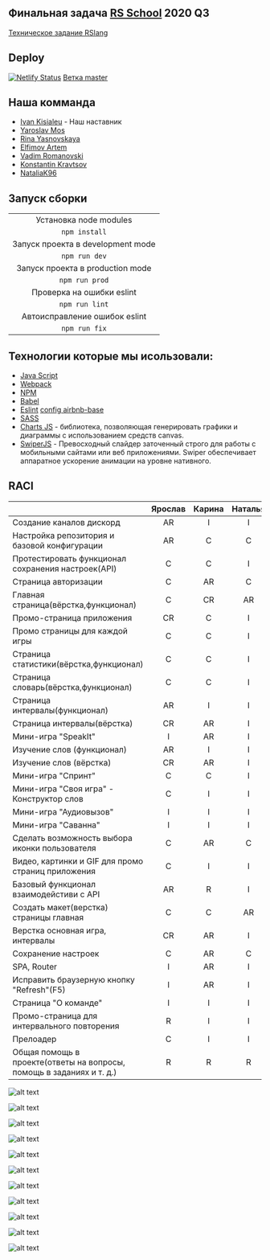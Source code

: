 ## Финальная задача [RS School](https://rs.school/) 2020 Q3
[Техническое задание RSlang](https://github.com/rolling-scopes-school/tasks/blob/master/tasks/rslang/rslang.md)

## Deploy
[![Netlify Status](https://api.netlify.com/api/v1/badges/3c4a0252-d0a6-4ff5-9e4b-315f1b80b80d/deploy-status)](https://app.netlify.com/sites/rslang-team9-yaroslavbig/deploys)
[Ветка master](https://rslang-team9-yaroslavbig.netlify.app)

## Наша комманда
* [Ivan Kisialeu](https://github.com/ikisialiou) - Наш наставник
* [Yaroslav Mos](https://github.com/YaroslavBIG)
* [Rina Yasnovskaya](https://github.com/RinaYasnovskaya)
* [Elfimov Artem](https://github.com/ElfimovArtem)
* [Vadim Romanovski](https://github.com/VadimRomanovski)
* [Konstantin Kravtsov](https://github.com/Yeeeeee1)
* [NataliaK96](https://github.com/NataliaK96)

## Запуск сборки 

|                                                 |
|:-----------------------------------------------:|
|Установка node modules                           |
|`npm install`                                    |
|Запуск проекта в development mode                |
|`npm run dev`                                    |
|Запуск проекта в  production mode                |
|`npm run prod`                                   |
|Проверка на ошибки eslint                        |
|`npm run lint`                                   |
|Автоисправление ошибок eslint                    |
|`npm run fix`                                    |

## Технологии которые мы исользовали:

* [Java Script](https://developer.mozilla.org/ru/docs/Learn/Getting_started_with_the_web/JavaScript_basics)
* [Webpack](https://webpack.js.org/)
* [NPM](https://www.npmjs.com/)
* [Babel](https://babeljs.io/)
* [Eslint](https://eslint.org/)  [config airbnb-base](https://github.com/airbnb/javascript)
* [SASS](https://sass-scss.ru/)
* [Charts JS](https://www.chartjs.org/) - библиотека, позволяющая генерировать графики и диаграммы с использованием средств canvas.
* [SwiperJS](https://swiperjs.com/) - Превосходный слайдер заточенный строго для работы с мобильными сайтами или веб приложениями. Swiper обеспечивает аппаратное ускорение анимации на уровне нативного.
 
## RACI
|                                                 | Ярослав  |  Карина  | Наталья  |  Артём   |  Вадим   |Константин|   Иван   |
|:----------------------------------------------- |:--------:|:--------:|:--------:|:--------:|:--------:|:--------:|:--------:|
|Создание каналов дискорд                         |AR        |I         |I         |I         |I         |I         |I         |
|Настройка репозитория и базовой конфигурации     |AR        |C         |C         |C         |C         |C         |C         |
|Протестировать функционал сохранения настроек(API)|C        |C         |I         |I         |I         |I         |I         |
|Страница авторизации                             |C         |AR        |C         |I         |I         |I         |C         |
|Главная страница(вёрстка,функционал)             |С         |СR        |AR        |I         |I         |I         |C         |
|Промо-страница приложения                        |CR        |C         |I         |I         |I         |AR        |I         |
|Промо страницы для каждой игры                   |C         |C         |I         |I         |I         |AR        |I         |
|Страница статистики(вёрстка,функционал)          |C         |C         |I         |AR        |I         |I         |C         |
|Страница словарь(вёрстка,функционал)             |C         |C         |I         |I         |AR        |I         |I         |
|Страница интервалы(функционал)                   |AR        |I         |I         |I         |I         |I         |C         |
|Страница интервалы(вёрстка)                      |CR        |AR        |I         |I         |I         |I         |I         |
|Мини-игра "SpeakIt"                              |I         |AR        |I         |I         |I         |I         |I         |
|Изучение слов (функционал)                       |AR        |I         |I         |I         |I         |I         |I         |
|Изучение слов (вёрстка)                          |CR        |AR        |I         |I         |I         |I         |I         |
|Мини-игра "Спринт"                               |C         |C         |I         |AR        |I         |I         |I         |
|Мини-игра "Своя игра" - Конструктор слов         |C         |I         |I         |I         |I         |AR        |I         |
|Мини-игра "Аудиовызов"                           |I         |I         |I         |I         |AR        |I         |I         |
|Мини-игра "Саванна"                              |I         |I         |I         |AR        |I         |I         |I         |
|Сделать возможность выбора иконки пользователя   |C         |AR        |C         |I         |I         |I         |C         |
|Видео, картинки и GIF для промо страниц приложения|C        |I         |I         |I         |I         |AR        |I         |
|Базовый функционал взаимодейстиви с API          |AR        |R         |I         |C         |C         |I         |C         |
|Создать макет(верстка) страницы главная          |C         |C         |AR        |I         |I         |I         |C         |
|Верстка основная игра, интервалы                 |CR        |AR        |I         |I         |I         |I         |I         |
|Сохранение настроек                              |С         |AR        |C         |I         |I         |I         |C         |
|SPA, Router                                      |I         |AR        |I         |I         |I         |I         |C         |
|Исправить браузерную кнопку "Refresh"(F5)        |I         |AR        |I         |I         |I         |I         |C         |
|Страница "О команде"                             |I         |I         |I         |AR        |I         |I         |I         |
|Промо-страница для интервального повторения      |R         |I         |I         |I         |I         |AR        |I         |
|Прелоадер                                        |C         |I         |I         |I         |AR        |I         |I         |
|Общая помощь в проекте(ответы на вопросы, помощь в заданиях и т. д.)|R        |R        |R        |R        |R        |R        |R        |

![alt text](https://downloader.disk.yandex.ru/preview/24898c5b27c69c02d025113b778d1bcdd550e957305e0fefa084094f660f3ef3/5f17ad03/swerEMxl5XES6_DzgsERu32Tc7BQjZxI0utGUj6q2CuKLHI09FT-y_hsveX-lCEjT569E69djZFMgphKv4wgKg==?uid=0&filename=2020-07-22_02-04-09.png&disposition=inline&hash=&limit=0&content_type=image%2Fpng&tknv=v2&owner_uid=15663275&size=2048x2048 "Главная страница приложения")

![alt text](https://downloader.disk.yandex.ru/preview/a8c15824342cd387fef15f051838ed77cb8905442ca25247b39c54d428b9c45e/5f17ae2d/qNhsNvTAt2p9T1Q8YP8Ofr7jWdgzYb8wLUVu7L2pc4w4fF3lISgQu-ROYOHfnSxlQHp3LTncE-boLwkGSZllDQ==?uid=0&filename=2020-07-22_02-10-34.png&disposition=inline&hash=&limit=0&content_type=image%2Fpng&tknv=v2&owner_uid=15663275&size=2048x2048 "Словарь")

![alt text](https://downloader.disk.yandex.ru/preview/cf57ac26d63ca7f5a92a1bf4fc0c6664759a959b060602b04ab84f27ba109596/5f17aed5/ZYgYl9aksG9vWzyQKH-JQBy4Ciw8AsG6Bcy_DdMD06F96z_JHyvzipgYNBbtOXx0N2tCC5oMPj2q3W5eennAtA==?uid=0&filename=2020-07-22_02-13-14.png&disposition=inline&hash=&limit=0&content_type=image%2Fpng&tknv=v2&owner_uid=15663275&size=2048x2048 "Статистика")

![alt text](https://downloader.disk.yandex.ru/preview/a8eca64fac98850686b0c299cc6db8b1fd95dc0bcfb74c0747019d89094d38e9/5f17af34/AG6Wrhw6cBQPs4PAOFRGs9Cq1TQYWUSAvG63Vmx0Iuw50jkBh-qQttKkCT4MFL_Bcq0-zw14Vku2D31_IA81cA==?uid=0&filename=2020-07-22_02-14-52.png&disposition=inline&hash=&limit=0&content_type=image%2Fpng&tknv=v2&owner_uid=15663275&size=2048x2048 "Настройки приложения")


![alt text](https://downloader.disk.yandex.ru/preview/4e85d89dd3b8a93a906aed470044ef89d7e1b0c4ac03f195bc9d17f847708716/5f17ad5d/q-Ovii8jhT83GB6DDJ5QHkkH0UG31_NYqsZjL2EvZq_-o2DN3BNgkiUytFi5YxO6bcepSUnMWaPF39GpYleZnA==?uid=0&filename=2020-07-22_02-07-01.png&disposition=inline&hash=&limit=0&content_type=image%2Fpng&tknv=v2&owner_uid=15663275&size=2048x2048 "Основная игра")

![alt text](https://downloader.disk.yandex.ru/preview/a8c15824342cd387fef15f051838ed77cb8905442ca25247b39c54d428b9c45e/5f17ae2d/qNhsNvTAt2p9T1Q8YP8Ofr7jWdgzYb8wLUVu7L2pc4w4fF3lISgQu-ROYOHfnSxlQHp3LTncE-boLwkGSZllDQ==?uid=0&filename=2020-07-22_02-10-34.png&disposition=inline&hash=&limit=0&content_type=image%2Fpng&tknv=v2&owner_uid=15663275&size=2048x2048 "Интервальное повторение")

![alt text](https://downloader.disk.yandex.ru/preview/6f382c38793c210551237b5f7ec484d2b95fefd338488116c699f48dec0efa75/5f17af95/Jp3S_RGijsCxi18wKxD6yCiFAMy_cnVpGU9kVD0oYNS3L_y7HZFfl-ow2_6eVXpWLx8N9tsYbE1wSr0WNmzO1A==?uid=0&filename=2020-07-22_02-16-31.png&disposition=inline&hash=&limit=0&content_type=image%2Fpng&tknv=v2&owner_uid=15663275&size=2048x2048 "Speak it")

![alt text](https://downloader.disk.yandex.ru/preview/85ea191b3eb5e71b3c8f80c5bfd29425c863c77f221215e2c8e5add59a96342a/5f17aff1/1MCMTx2H1rCWZec8d775j034mjBkjKwymaUVPE8ZNorFxejKPD-jfPKlIvjuXcFduMX_rEa2z-VCcewdAId9Fg==?uid=0&filename=2020-07-22_02-18-03.png&disposition=inline&hash=&limit=0&content_type=image%2Fpng&tknv=v2&owner_uid=15663275&size=2048x2048 "Саванна")

![alt text](https://downloader.disk.yandex.ru/preview/8421e2d46d8311991c7126b20fabcd60bfb9a2200e4dd7aa88e5d1087709eeab/5f17b043/tGR-fj_NXVUHlXeEU0zIqN7GKa4pnMuJ8B6kBopk7fItpbLNAr7wsaMEeElAasE6LAoabRnHEyG7MEGAQNra9g==?uid=0&filename=2020-07-22_02-19-22.png&disposition=inline&hash=&limit=0&content_type=image%2Fpng&tknv=v2&owner_uid=15663275&size=2048x2048 "Аудирование")

![alt text](https://downloader.disk.yandex.ru/preview/5ebe7adae32f8f476381eb7a7f784fd0687d327d753dcd3cb5032850d31d523f/5f17b090/tdQCCKD40LQi2Gyh3abC0a0-Zxy6OZSai6-XA6Hmi93xomNQxlcGph2b878b09hvWzSCDjXRVxx2iPOza7Z9bA==?uid=0&filename=2020-07-22_02-20-40.png&disposition=inline&hash=&limit=0&content_type=image%2Fpng&tknv=v2&owner_uid=15663275&size=2048x2048 "Спринт")

![alt text](https://downloader.disk.yandex.ru/preview/a5141f34da9df798dab067e6fff05309f5e7172ef4801e271f1d6ebd66c3ce04/5f17b112/xG3nlUfA12eFRMnvC5y4_1gpIfX6pu3k8rrAVDlOphLKprpdiI7ByIBgWK69fYBXbfSy5ZMh_0XlUxVfpsuIpg==?uid=0&filename=2020-07-22_02-22-51.png&disposition=inline&hash=&limit=0&content_type=image%2Fpng&tknv=v2&owner_uid=15663275&size=2048x2048 "Конструктор слов")
